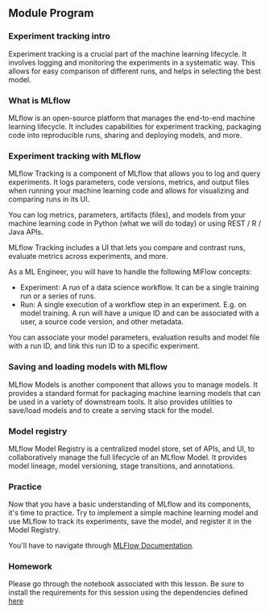 ## Module Program

### Experiment tracking intro

Experiment tracking is a crucial part of the machine learning lifecycle.
It involves logging and monitoring the experiments in a systematic way.
This allows for easy comparison of different runs, and helps in selecting the best model.

### What is MLflow

MLflow is an open-source platform that manages the end-to-end machine learning lifecycle.
It includes capabilities for experiment tracking, packaging code into reproducible runs, sharing and deploying models, and more.

### Experiment tracking with MLflow
MLflow Tracking is a component of MLflow that allows you to log and query experiments.
It logs parameters, code versions, metrics, and output files when running your machine learning code and allows for visualizing and comparing runs in its UI.

You can log metrics, parameters, artifacts (files), and models from your machine learning code in Python (what we will do today) or using REST / R / Java APIs.

MLflow Tracking includes a UI that lets you compare and contrast runs, evaluate metrics across experiments, and more.

As a ML Engineer, you will have to handle the following MlFlow concepts:
- Experiment: A run of a data science workflow. It can be a single training run or a series of runs.
- Run: A single execution of a workflow step in an experiment. E.g. on model training. A run will have a unique ID and can be associated with a user, a source code version, and other metadata.

You can associate your model parameters, evaluation results and model file with a run ID, and link this run ID to a specific experiment.

### Saving and loading models with MLflow
MLflow Models is another component that allows you to manage models.
It provides a standard format for packaging machine learning models that can be used in a variety of downstream tools.
It also provides utilities to save/load models and to create a serving stack for the model.

### Model registry
MLflow Model Registry is a centralized model store, set of APIs, and UI, to collaboratively manage the full lifecycle of an MLflow Model.
It provides model lineage, model versioning, stage transitions, and annotations.

### Practice
Now that you have a basic understanding of MLflow and its components, it's time to practice.
Try to implement a simple machine learning model and use MLflow to track its experiments, save the model, and register it in the Model Registry.

You'll have to navigate through [MLFlow Documentation](https://mlflow.org/docs/latest).

### Homework

Please go through the notebook associated with this lesson. Be sure to install the requirements for this session using the dependencies defined [here](./requirements.txt)
